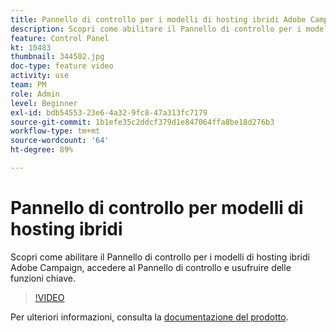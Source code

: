 ```yaml
---
title: Pannello di controllo per i modelli di hosting ibridi Adobe Campaign
description: Scopri come abilitare il Pannello di controllo per i modelli di hosting ibridi, accedere al Pannello di controllo e usufruire delle funzioni chiave.
feature: Control Panel
kt: 10483
thumbnail: 344502.jpg
doc-type: feature video
activity: use
team: PM
role: Admin
level: Beginner
exl-id: bdb54553-23e6-4a32-9fc8-47a313fc7179
source-git-commit: 1b1efe35c2ddcf379d1e847064ffa8be18d276b3
workflow-type: tm+mt
source-wordcount: '64'
ht-degree: 89%

---
```


# Pannello di controllo per modelli di hosting ibridi

Scopri come abilitare il Pannello di controllo per i modelli di hosting ibridi Adobe Campaign, accedere al Pannello di controllo e usufruire delle funzioni chiave.

>[!VIDEO](https://video.tv.adobe.com/v/344502?quality=12&learn=0n)

Per ulteriori informazioni, consulta la [documentazione del prodotto](https://experienceleague.adobe.com/docs/control-panel/using/performance-monitoring/external-accounts.html).
